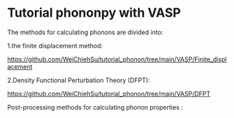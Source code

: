 # Tutorial phononpy with VASP
The methods for calculating phonons are divided into: 

1.the finite displacement method:

https://github.com/WeiChiehSu/tutorial_phonon/tree/main/VASP/Finite_displacement

2.Density Functional Perturbation Theory (DFPT):

https://github.com/WeiChiehSu/tutorial_phonon/tree/main/VASP/DFPT

Post-processing methods for calculating phonon properties :
